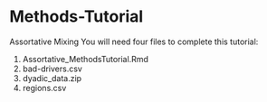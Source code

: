 # Methods-Tutorial
Assortative Mixing 
You will need four files to complete this tutorial:
1) Assortative_MethodsTutorial.Rmd
2) bad-drivers.csv
3) dyadic_data.zip
4) regions.csv
